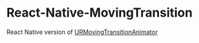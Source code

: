 # React-Native-MovingTransition
React Native version of [URMovingTransitionAnimator](https://github.com/jegumhon/URMovingTransitionAnimator)
